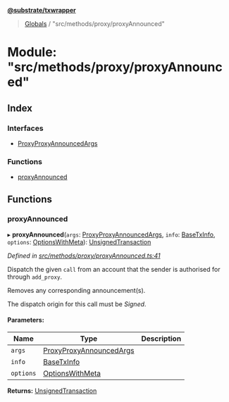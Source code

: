 **[@substrate/txwrapper](../README.md)**

> [Globals](../globals.md) / "src/methods/proxy/proxyAnnounced"

# Module: "src/methods/proxy/proxyAnnounced"

## Index

### Interfaces

* [ProxyProxyAnnouncedArgs](../interfaces/_src_methods_proxy_proxyannounced_.proxyproxyannouncedargs.md)

### Functions

* [proxyAnnounced](_src_methods_proxy_proxyannounced_.md#proxyannounced)

## Functions

### proxyAnnounced

▸ **proxyAnnounced**(`args`: [ProxyProxyAnnouncedArgs](../interfaces/_src_methods_proxy_proxyannounced_.proxyproxyannouncedargs.md), `info`: [BaseTxInfo](../interfaces/_src_util_types_.basetxinfo.md), `options`: [OptionsWithMeta](../interfaces/_src_util_types_.optionswithmeta.md)): [UnsignedTransaction](../interfaces/_src_util_types_.unsignedtransaction.md)

*Defined in [src/methods/proxy/proxyAnnounced.ts:41](https://github.com/paritytech/txwrapper/blob/4a341c0/src/methods/proxy/proxyAnnounced.ts#L41)*

Dispatch the given `call` from an account that the sender is authorised for through
`add_proxy`.

Removes any corresponding announcement(s).

The dispatch origin for this call must be _Signed_.

#### Parameters:

Name | Type | Description |
------ | ------ | ------ |
`args` | [ProxyProxyAnnouncedArgs](../interfaces/_src_methods_proxy_proxyannounced_.proxyproxyannouncedargs.md) |  |
`info` | [BaseTxInfo](../interfaces/_src_util_types_.basetxinfo.md) |  |
`options` | [OptionsWithMeta](../interfaces/_src_util_types_.optionswithmeta.md) |   |

**Returns:** [UnsignedTransaction](../interfaces/_src_util_types_.unsignedtransaction.md)
